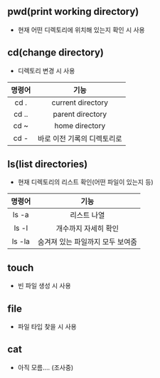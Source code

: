 ## pwd(print working directory)
- 현재 어떤 디렉토리에 위치해 있는지 확인 시 사용
## cd(change directory)
- 디렉토리 변경 시 사용

|명령어|기능|
|:-----:|:-----:|
|cd .|current directory|
|cd ..|parent directory|
|cd ~|home directory|
|cd -|바로 이전 기록의 디렉토리로|

## ls(list directories)
- 현재 디렉토리의 리스트 확인(어떤 파일이 있는지 등)

|명령어|기능|
|:-----:|:-----:|
|ls -a|리스트 나열|
|ls -l|개수까지 자세히 확인|
|ls -la|숨겨져 있는 파일까지 모두 보여줌|

## touch
- 빈 파일 생성 시 사용
## file
- 파일 타입 찾을 시 사용
## cat
- 아직 모름.... (조사중)

